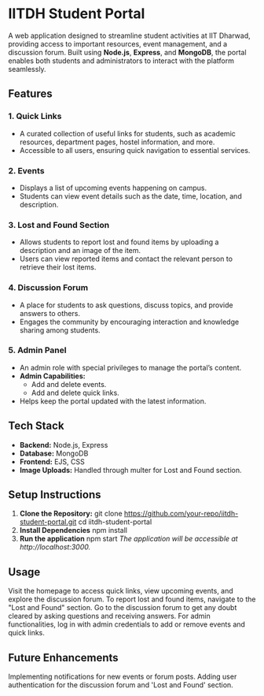 # IITDH Student Portal

A web application designed to streamline student activities at IIT Dharwad, providing access to important resources, event management, and a discussion forum. Built using **Node.js**, **Express**, and **MongoDB**, the portal enables both students and administrators to interact with the platform seamlessly.

## Features

### 1. Quick Links
   - A curated collection of useful links for students, such as academic resources, department pages, hostel information, and more.
   - Accessible to all users, ensuring quick navigation to essential services.

### 2. Events
   - Displays a list of upcoming events happening on campus.
   - Students can view event details such as the date, time, location, and description.

### 3. Lost and Found Section
   - Allows students to report lost and found items by uploading a description and an image of the item.
   - Users can view reported items and contact the relevant person to retrieve their lost items.

### 4. Discussion Forum
   - A place for students to ask questions, discuss topics, and provide answers to others.
   - Engages the community by encouraging interaction and knowledge sharing among students.

### 5. Admin Panel
   - An admin role with special privileges to manage the portal’s content.
   - **Admin Capabilities:**
     - Add and delete events.
     - Add and delete quick links.
   - Helps keep the portal updated with the latest information.

## Tech Stack

- **Backend:** Node.js, Express
- **Database:** MongoDB
- **Frontend:** EJS, CSS
- **Image Uploads:** Handled through multer for Lost and Found section.

## Setup Instructions

1. **Clone the Repository:**
   git clone https://github.com/your-repo/iitdh-student-portal.git
   cd iitdh-student-portal
2. **Install Dependencies**
    npm install
3. **Run the application**
    npm start
*The application will be accessible at http://localhost:3000.*

## Usage
Visit the homepage to access quick links, view upcoming events, and explore the discussion forum.
To report lost and found items, navigate to the "Lost and Found" section.
Go to the discussion forum to get any doubt cleared by asking questions and receiving answers.
For admin functionalities, log in with admin credentials to add or remove events and quick links.

## Future Enhancements
Implementing notifications for new events or forum posts.
Adding user authentication for the discussion forum and 'Lost and Found' section.

